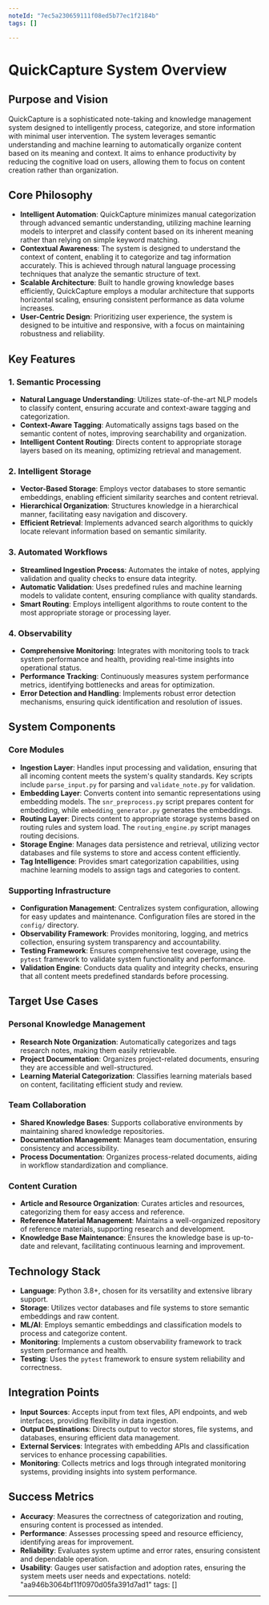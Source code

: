 ```yaml
---
noteId: "7ec5a230659111f08ed5b77ec1f2184b"
tags: []

---
```


# QuickCapture System Overview

## Purpose and Vision

QuickCapture is a sophisticated note-taking and knowledge management system designed to intelligently process, categorize, and store information with minimal user intervention. The system leverages semantic understanding and machine learning to automatically organize content based on its meaning and context. It aims to enhance productivity by reducing the cognitive load on users, allowing them to focus on content creation rather than organization.

## Core Philosophy

- **Intelligent Automation**: QuickCapture minimizes manual categorization through advanced semantic understanding, utilizing machine learning models to interpret and classify content based on its inherent meaning rather than relying on simple keyword matching.
- **Contextual Awareness**: The system is designed to understand the context of content, enabling it to categorize and tag information accurately. This is achieved through natural language processing techniques that analyze the semantic structure of text.
- **Scalable Architecture**: Built to handle growing knowledge bases efficiently, QuickCapture employs a modular architecture that supports horizontal scaling, ensuring consistent performance as data volume increases.
- **User-Centric Design**: Prioritizing user experience, the system is designed to be intuitive and responsive, with a focus on maintaining robustness and reliability.

## Key Features

### 1. Semantic Processing
- **Natural Language Understanding**: Utilizes state-of-the-art NLP models to classify content, ensuring accurate and context-aware tagging and categorization.
- **Context-Aware Tagging**: Automatically assigns tags based on the semantic content of notes, improving searchability and organization.
- **Intelligent Content Routing**: Directs content to appropriate storage layers based on its meaning, optimizing retrieval and management.

### 2. Intelligent Storage
- **Vector-Based Storage**: Employs vector databases to store semantic embeddings, enabling efficient similarity searches and content retrieval.
- **Hierarchical Organization**: Structures knowledge in a hierarchical manner, facilitating easy navigation and discovery.
- **Efficient Retrieval**: Implements advanced search algorithms to quickly locate relevant information based on semantic similarity.

### 3. Automated Workflows
- **Streamlined Ingestion Process**: Automates the intake of notes, applying validation and quality checks to ensure data integrity.
- **Automatic Validation**: Uses predefined rules and machine learning models to validate content, ensuring compliance with quality standards.
- **Smart Routing**: Employs intelligent algorithms to route content to the most appropriate storage or processing layer.

### 4. Observability
- **Comprehensive Monitoring**: Integrates with monitoring tools to track system performance and health, providing real-time insights into operational status.
- **Performance Tracking**: Continuously measures system performance metrics, identifying bottlenecks and areas for optimization.
- **Error Detection and Handling**: Implements robust error detection mechanisms, ensuring quick identification and resolution of issues.

## System Components

### Core Modules
- **Ingestion Layer**: Handles input processing and validation, ensuring that all incoming content meets the system's quality standards. Key scripts include `parse_input.py` for parsing and `validate_note.py` for validation.
- **Embedding Layer**: Converts content into semantic representations using embedding models. The `snr_preprocess.py` script prepares content for embedding, while `embedding_generator.py` generates the embeddings.
- **Routing Layer**: Directs content to appropriate storage systems based on routing rules and system load. The `routing_engine.py` script manages routing decisions.
- **Storage Engine**: Manages data persistence and retrieval, utilizing vector databases and file systems to store and access content efficiently.
- **Tag Intelligence**: Provides smart categorization capabilities, using machine learning models to assign tags and categories to content.

### Supporting Infrastructure
- **Configuration Management**: Centralizes system configuration, allowing for easy updates and maintenance. Configuration files are stored in the `config/` directory.
- **Observability Framework**: Provides monitoring, logging, and metrics collection, ensuring system transparency and accountability.
- **Testing Framework**: Ensures comprehensive test coverage, using the `pytest` framework to validate system functionality and performance.
- **Validation Engine**: Conducts data quality and integrity checks, ensuring that all content meets predefined standards before processing.

## Target Use Cases

### Personal Knowledge Management
- **Research Note Organization**: Automatically categorizes and tags research notes, making them easily retrievable.
- **Project Documentation**: Organizes project-related documents, ensuring they are accessible and well-structured.
- **Learning Material Categorization**: Classifies learning materials based on content, facilitating efficient study and review.

### Team Collaboration
- **Shared Knowledge Bases**: Supports collaborative environments by maintaining shared knowledge repositories.
- **Documentation Management**: Manages team documentation, ensuring consistency and accessibility.
- **Process Documentation**: Organizes process-related documents, aiding in workflow standardization and compliance.

### Content Curation
- **Article and Resource Organization**: Curates articles and resources, categorizing them for easy access and reference.
- **Reference Material Management**: Maintains a well-organized repository of reference materials, supporting research and development.
- **Knowledge Base Maintenance**: Ensures the knowledge base is up-to-date and relevant, facilitating continuous learning and improvement.

## Technology Stack

- **Language**: Python 3.8+, chosen for its versatility and extensive library support.
- **Storage**: Utilizes vector databases and file systems to store semantic embeddings and raw content.
- **ML/AI**: Employs semantic embeddings and classification models to process and categorize content.
- **Monitoring**: Implements a custom observability framework to track system performance and health.
- **Testing**: Uses the `pytest` framework to ensure system reliability and correctness.

## Integration Points

- **Input Sources**: Accepts input from text files, API endpoints, and web interfaces, providing flexibility in data ingestion.
- **Output Destinations**: Directs output to vector stores, file systems, and databases, ensuring efficient data management.
- **External Services**: Integrates with embedding APIs and classification services to enhance processing capabilities.
- **Monitoring**: Collects metrics and logs through integrated monitoring systems, providing insights into system performance.

## Success Metrics

- **Accuracy**: Measures the correctness of categorization and routing, ensuring content is processed as intended.
- **Performance**: Assesses processing speed and resource efficiency, identifying areas for improvement.
- **Reliability**: Evaluates system uptime and error rates, ensuring consistent and dependable operation.
- **Usability**: Gauges user satisfaction and adoption rates, ensuring the system meets user needs and expectations. 
noteId: "aa946b3064bf11f0970d05fa391d7ad1"
tags: []

---

 
